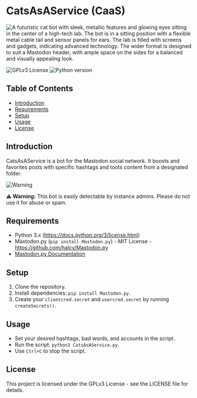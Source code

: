 # CatsAsAService (CaaS)
![A futuristic cat bot with sleek, metallic features and glowing eyes sitting in the center of a high-tech lab. The bot is in a sitting position with a flexible metal cable tail and sensor panels for ears. The lab is filled with screens and gadgets, indicating advanced technology. The wider format is designed to suit a Mastodon header, with ample space on the sides for a balanced and visually appealing look.](https://github.com/Scobiform/CatsAsAService/assets/9046630/a0796bd8-35c9-4283-a8e4-b194107758c8)

![GPLv3 License](https://img.shields.io/badge/license-GPLv3-blue.svg)
![Python version](https://img.shields.io/badge/python-3.x-blue.svg)

## Table of Contents
- [Introduction](#introduction)
- [Requirements](#requirements)
- [Setup](#setup)
- [Usage](#usage)
- [License](#license)

## Introduction
CatsAsAService is a bot for the Mastodon social network. It boosts and favorites posts with specific hashtags and toots content from a designated folder. 

![Warning](https://img.shields.io/badge/warning-important-red.svg)

**⚠️ Warning:** This bot is easily detectable by instance admins. Please do not use it for abuse or spam.

## Requirements
- Python 3.x (https://docs.python.org/3/license.html)
- Mastodon.py (`pip install Mastodon.py`) - MIT License - https://github.com/halcy/Mastodon.py
- [Mastodon.py Documentation](https://mastodonpy.readthedocs.io/en/stable/)

## Setup
1. Clone the repository.
2. Install dependencies: `pip install Mastodon.py`.
3. Create your `clientcred.secret` and `usercred.secret` by running `createSecrets()`.

## Usage
- Set your desired hashtags, bad words, and accounts in the script.
- Run the script: `python3 CatsAsAService.py`.
- Use `Ctrl+C` to stop the script.

## License
This project is licensed under the GPLv3 License - see the LICENSE file for details.
